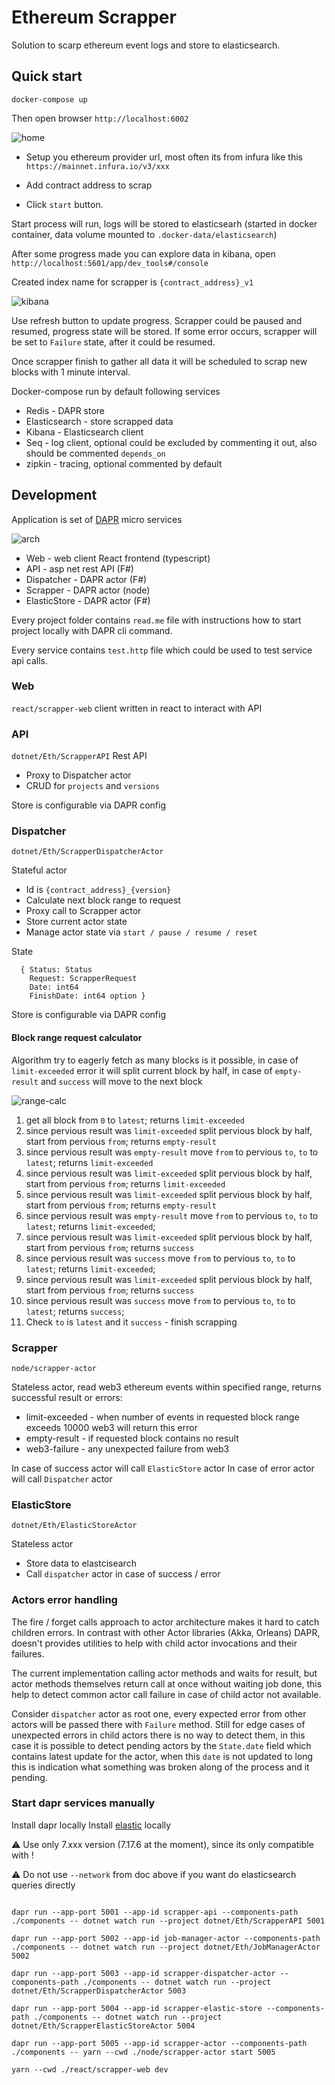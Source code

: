 # Ethereum Scrapper

Solution to scarp ethereum event logs and store to elasticsearch.

## Quick start

```
docker-compose up
```

Then open browser `http://localhost:6002`

![home](assets/home.jpg "home")

+ Setup you ethereum provider url, most often its from infura like this `https://mainnet.infura.io/v3/xxx`

+ Add contract address to scrap
+ Click `start` button. 

Start process will run, logs will be stored to  elasticsearh (started in docker container, data volume mounted to `.docker-data/elasticsearch`)

After some progress made you can explore data in kibana, open `http://localhost:5601/app/dev_tools#/console` 

Created index name for scrapper is  `{contract_address}_v1`

![kibana](assets/kibana.jpg "kibana")

Use refresh button to update progress.
Scrapper could be paused and resumed, progress state will be stored. If some error occurs, scrapper will be set to `Failure` state, after it could be resumed.

Once scrapper finish to gather all data it will be scheduled to scrap new blocks with 1 minute interval.

Docker-compose run by default following services

+ Redis - DAPR store 
+ Elasticsearch - store scrapped data
+ Kibana - Elasticsearch client
+ Seq - log client, optional could be excluded by commenting it out, also should be commented `depends_on`
+ zipkin - tracing, optional commented by default

## Development

Application is set of [DAPR](https://dapr.io/) micro services

![arch](assets/app-arch.jpg "arch")

+ Web - web client React frontend (typescript)
+ API - asp net rest API (F#)
+ Dispatcher - DAPR actor (F#)
+ Scrapper - DAPR actor (node)
+ ElasticStore - DAPR actor (F#)

Every project folder contains `read.me` file with instructions how to start project locally with DAPR cli command. 

Every service contains `test.http` file which could be used to test service api calls.

### Web

`react/scrapper-web` 
client written in react to interact with API

### API

`dotnet/Eth/ScrapperAPI`
Rest API  
+ Proxy to Dispatcher actor
+ CRUD for `projects` and `versions`

Store is configurable via DAPR config

### Dispatcher

`dotnet/Eth/ScrapperDispatcherActor`

Stateful actor
+ Id is `{contract_address}_{version}`
+ Calculate next block range to request
+ Proxy call to Scrapper actor
+ Store current actor state 
+ Manage actor state via `start / pause / resume / reset`

State
```
  { Status: Status
    Request: ScrapperRequest
    Date: int64
    FinishDate: int64 option }
```

Store is configurable via DAPR config

#### Block range request calculator

Algorithm try to eagerly fetch as many blocks is it possible, in case of `limit-exceeded` error it will split current block by half, in case of `empty-result` and `success` will move to the next block

![range-calc](assets/range-calc.jpg "range-calc")

1. get all block from `0` to `latest`; returns `limit-exceeded`
2. since pervious result was `limit-exceeded` split pervious block by half, start from pervious `from`; returns `empty-result`
3. since pervious result was `empty-result` move `from` to pervious `to`, `to` to `latest`; returns `limit-exceeded`
4. since pervious result was `limit-exceeded` split pervious block by half, start from pervious `from`; returns `limit-exceeded`
5. since pervious result was `limit-exceeded` split pervious block by half, start from pervious `from`; returns `empty-result`
6. since pervious result was `empty-result` move `from` to pervious `to`, `to` to `latest`; returns `limit-exceeded`; 
7. since pervious result was `limit-exceeded` split pervious block by half, start from pervious `from`; returns `success`
8. since pervious result was `success` move `from` to pervious `to`, `to` to `latest`; returns `limit-exceeded`; 
9. since pervious result was `limit-exceeded` split pervious block by half, start from pervious `from`; returns `success`
10. since pervious result was `success` move `from` to pervious `to`, `to` to `latest`; returns `success`; 
11. Check `to` is `latest` and it `success` - finish scrapping


### Scrapper

`node/scrapper-actor`

Stateless actor, read web3 ethereum events within specified range, returns 
successful result or errors:
+ limit-exceeded - when number of events in requested block range exceeds 10000 web3 will return this error 
+ empty-result - if requested block contains no result
+ web3-failure - any unexpected failure from web3

In case of success actor will call `ElasticStore` actor
In case of error actor will call `Dispatcher` actor

### ElasticStore

`dotnet/Eth/ElasticStoreActor`

Stateless actor
+ Store data to elastcisearch
+ Call `dispatcher` actor in case of success / error

### Actors error handling

The fire / forget calls approach to actor architecture makes it hard to catch children errors. In contrast with other Actor libraries (Akka, Orleans) DAPR, doesn't provides utilities to help with child actor invocations and their failures.

The current implementation calling actor methods and waits for result, but actor methods themselves return call at once without waiting job done, this help to detect common actor call failure in case of child actor not available.

Consider `dispatcher` actor as root one, every expected error from other actors will be passed there with `Failure` method. Still for edge cases of unexpected errors in child actors there is no way to detect them, in this case it is possible to detect pending actors by the `State.date` field which contains latest update for the actor, when this `date` is not updated to long this is indication what something was broken along of the process and it pending.

### Start dapr services manually

Install dapr locally
Install [elastic](https://www.elastic.co/guide/en/elasticsearch/reference/current/run-elasticsearch-locally.html) locally

:warning: Use only 7.xxx version (7.17.6 at the moment), since its only compatible with !

:warning: Do not use `--network` from doc above if you want do elasticsearch queries directly

```

dapr run --app-port 5001 --app-id scrapper-api --components-path ./components -- dotnet watch run --project dotnet/Eth/ScrapperAPI 5001

dapr run --app-port 5002 --app-id job-manager-actor --components-path ./components -- dotnet watch run --project dotnet/Eth/JobManagerActor 5002

dapr run --app-port 5003 --app-id scrapper-dispatcher-actor --components-path ./components -- dotnet watch run --project dotnet/Eth/ScrapperDispatcherActor 5003

dapr run --app-port 5004 --app-id scrapper-elastic-store --components-path ./components -- dotnet watch run --project dotnet/Eth/ScrapperElasticStoreActor 5004

dapr run --app-port 5005 --app-id scrapper-actor --components-path ./components -- yarn --cwd ./node/scrapper-actor start 5005

yarn --cwd ./react/scrapper-web dev

```





